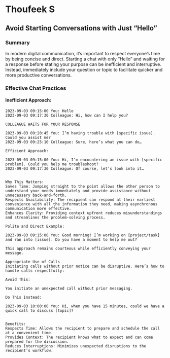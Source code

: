 # Thoufeek S

## Avoid Starting Conversations with Just “Hello”

### Summary
In modern digital communication, it’s important to respect everyone’s time by being concise and direct. Starting a chat with only “Hello” and waiting for a response before stating your purpose can be inefficient and interruptive. Instead, immediately include your question or topic to facilitate quicker and more productive conversations.

### Effective Chat Practices

#### Inefficient Approach:
```plaintext
2023-09-03 09:15:00 You: Hello
2023-09-03 09:17:30 Colleague: Hi, how can I help you?

COLLEAGUE WAITS FOR YOUR RESPONSE

2023-09-03 09:20:45 You: I’m having trouble with [specific issue]. Could you assist me?
2023-09-03 09:25:10 Colleague: Sure, here’s what you can do…

Efficient Approach:

2023-09-03 09:15:00 You: Hi, I’m encountering an issue with [specific problem]. Could you help me troubleshoot?
2023-09-03 09:17:30 Colleague: Of course, let’s look into it…


Why This Matters:
Saves Time: Jumping straight to the point allows the other person to understand your needs immediately and provide assistance without unnecessary back-and-forth.
Respects Availability: The recipient can respond at their earliest convenience with all the information they need, making asynchronous communication more effective.
Enhances Clarity: Providing context upfront reduces misunderstandings and streamlines the problem-solving process.

Polite and Direct Example:

2023-09-03 09:15:00 You: Good morning! I’m working on [project/task] and ran into [issue]. Do you have a moment to help me out?

This approach remains courteous while efficiently conveying your message.

Appropriate Use of Calls
Initiating calls without prior notice can be disruptive. Here’s how to handle calls respectfully:

Avoid This:

You initiate an unexpected call without prior messaging.

Do This Instead:

2023-09-03 10:00:00 You: Hi, when you have 15 minutes, could we have a quick call to discuss [topic]?


Benefits:
Respects Time: Allows the recipient to prepare and schedule the call at a convenient time.
Provides Context: The recipient knows what to expect and can come prepared for the discussion.
Reduces Interruptions: Minimizes unexpected disruptions to the recipient’s workflow.

